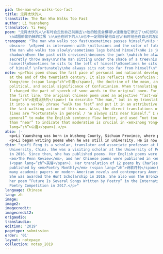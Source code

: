 ```yaml
---
pid: the-man-who-walks-too-fast
title: 走得太快的人
transtitle: The Man Who Walks Too Fast
author: Li Yuansheng
translator: Yi Feng
poem: "走得太快的人\n有时会走到自己前面去\n他的脸庞会模糊\n速度给它掺进了\n幻觉和未来的颜色\n\n同样，走得太慢的人 \n有时会掉到自己身后 \n他不过是自己的阴影\n有裂缝的过去\n甚至，是自己一直
  \n试图偷偷扔掉的垃圾 \n\n坐在树下的人\n也不一定刚好是他自己\n有时他坐在自己的左边  \n有时坐在自己的右边 \n幸好总的来说 \n他都坐在自己的附近\n"
transpoem: "The man who walks too fast\nsometimes passes himself\nHis face becomes
  obscure  \nSpeed is interwoven with \nillusions and the color of future\n\nSimilarly,
  the man who walks too slowly\nsometimes lags behind himself\nHe is just his own
  shadow\nEven the past with crevices\nbecomes the junk \nwhich he always wants to
  secretly throw away\n\nThe man sitting under the shade of a tree\nis not always
  himself\nSometimes he sits to the left of himself\nSometimes he sits to the right
  of himself \nFortunately\nhe always sits not too far from himself\n"
note: <p>This poem shows the fast pace of personal and national development in China
  at the end of the twentieth century. It also reflects the Confucian idea of <em>Zhong
  Yong</em> (<span lang="zh">中庸</span>), the doctrine of the mean, and shows the cultural,
  political, and social significance of Confucianism. When translating this poem,
  I changed the part of speech of some words in the original poem. For example, in
  the first line, the original Chinese poem used an adjective “fast-walking” (<span
  lang="zh">走得太快的</span>) to describe “the man,” but in my translation, I changed
  it into a verbal phrase “walk too fast” and put it in an attributive clause to describe
  the fast walking action of this man. Also, the direct translations of the last two
  lines are “Fortunately in general / he always sits near himself.” I omitted “in
  general” to make the English sentence flow better, and used “not too far from” rather
  than “near” to indicate that moderation is crucial in <em>Zhong Yong</em> (<span
  lang=”zh”>中庸</span>).</p>
abio: |-
  <p>Li Yuansheng was born in Wusheng County, Sichuan Province, where poetry is deeply rooted in the local culture and life. Li graduated from Chongqing University in 1983. After graduation, he worked as the general editor for the <em>Chongqing Daily</em>. In 2015, Li worked for the Chongqing Writers Association and became a professional poet and writer at the Chongqing Academy of Literature.</p>
  <p>Li began writing poems when he was still in university. He is now the vice chairman of the Chongqing Writers Association and a member of the poetry committee of the China Writers Association. He has published four poetry collections, all of them in Chinese. He has been awarded the People Literature Prize. In 2014, Li was awarded China’s most prestigious Lu Xun Literature Prize for his poetry collection <em>Endless Things</em>.</p>
tbio: "<p>Yi Feng is a scholar, translator and associate professor at Northeastern
  University, China. She was a visiting scholar at the University of Pennsylvania
  in 2016. Since then, she has published poems. Her English poems were published in
  <em>The Penn Review</em>, and her Chinese poems were published in <em>Lotus</em>
  (<span lang=”zh”>芙蓉</span>). Her translation of 12 poems by Charles Bernstein was
  published by <em>Poetry Monthly</em> (<span lang=”zh”>诗歌月刊</span>). She published
  many academic papers on modern American novels and contemporary American poetry.
  She was awarded the Hunt Scholarship in 2016. She also won the Bronze Prize with
  her poem “Future Is Several Songs Written by Poetry” in the International Chinese
  Poetry Competition in 2017.</p>"
language: Chinese
lang: zh
image: 
image2: 
imagecredit: 
imagecredit2: 
origaudio: 
translaudio: 
edition: '2019'
pagetype: submission
order: '01'
layout: notepage
collection: notes_2019
---
```

